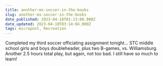 ```yaml
---
title: another-ms-soccer-in-the-books
slug: another-ms-soccer-in-the-books
date_published: 2023-04-18T01:13:00.000Z
date_updated: 2023-04-18T03:14:04.000Z
tags: micropost, Recreation
---
```


Completed my third soccer officiating assignment tonight...  STC middle school girls and boys doubleheader, plus two B-games, vs. Williamsburg.  Another 2.5 hours total play, but again, not too bad.  I still have so much to learn!
